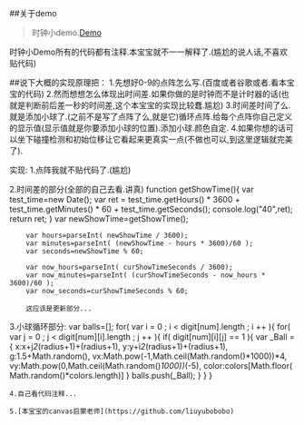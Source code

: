 ##关于demo
>时钟小demo.[Demo](http://himmas.github.io/Himmas_demo/canvas/particle-clock/)

时钟小Demo所有的代码都有注释.本宝宝就不一一解释了.(尴尬的说人话,不喜欢贴代码)

##说下大概的实现原理把：
    1.先想好0-9的点阵怎么写.(百度或者谷歌或者.看本宝宝的代码)
    2.然而想想怎么体现出时间差.如果你做的是时钟而不是计时器的话(也就是判断前后差一秒的时间差,这个本宝宝的实现比较蠢.尴尬)
    3.时间差时间了么.就是添加小球了.(之前不是写了点阵了么,就是它)循环点阵.给每个点阵你自己定义的显示值(显示值就是你要添加小球的位置).添加小球.颜色自定.
    4.如果你想的话可以坐下碰撞检测和初始位移让它看起来更真实一点(不做也可以,到这里逻辑就完美了).
    
实现:
  1.点阵我就不贴代码了.(尴尬)
  
  2.时间差的部分(全部的自己去看.讲真)
      function getShowTime(){
      	var test_time=new Date();
      	var ret = test_time.getHours() * 3600 + test_time.getMinutes() * 60 + test_time.getSeconds();
      	console.log("40",ret);
      	return ret;
      }
      var newShowTime=getShowTime();
	
    	var hours=parseInt( newShowTime / 3600);
    	var minutes=parseInt( (newShowTime - hours * 3600)/60 );
    	var seconds=newShowTime % 60;
    	
    	var now_hours=parseInt( curShowTimeSeconds / 3600);
    	var now_minutes=parseInt( (curShowTimeSeconds - now_hours * 3600)/60 );
    	var now_seconds=curShowTimeSeconds % 60;
    	
    	这应该是更新部分...
    	
  3.小球循环部分:
      var balls=[];
      for( var i = 0  ; i < digit[num].length ; i ++ ){
  	    for( var j = 0  ; j < digit[num][i].length ; j ++ ){
  	        if( digit[num][i][j] == 1 ){
  	            var _Ball = {
  	            	x:x+j*2*(radius+1)+(radius+1),
                      y:y+i*2*(radius+1)+(radius+1),
  	            	g:1.5+Math.random(),
  	          		vx:Math.pow(-1,Math.ceil(Math.random()*1000))*4,
  	          		vy:Math.pow(0,Math.ceil(Math.random()*1000))*(-5),
  	          		color:colors[Math.floor( Math.random()*colors.length)]
  	            }
  	            balls.push(_Ball);
  	        }
  	    }
  	}
  	
  	4.自己看代码注释...
  	
  	5.[本宝宝的canvas启蒙老师](https://github.com/liuyubobobo)

